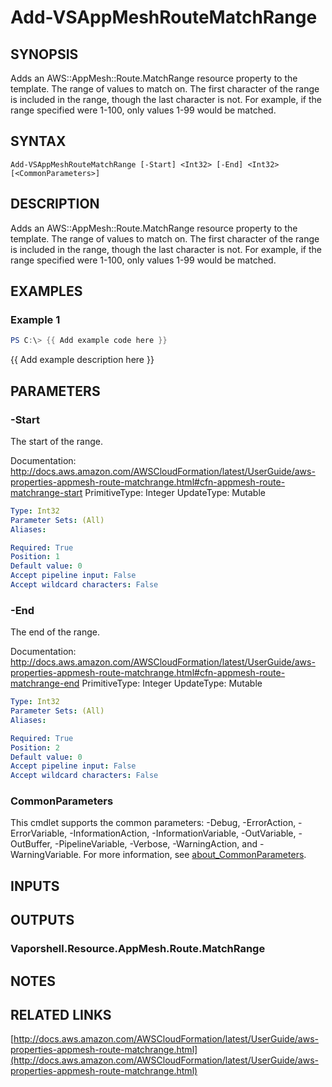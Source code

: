 # Add-VSAppMeshRouteMatchRange

## SYNOPSIS
Adds an AWS::AppMesh::Route.MatchRange resource property to the template.
The range of values to match on.
The first character of the range is included in the range, though the last character is not.
For example, if the range specified were 1-100, only values 1-99 would be matched.

## SYNTAX

```
Add-VSAppMeshRouteMatchRange [-Start] <Int32> [-End] <Int32> [<CommonParameters>]
```

## DESCRIPTION
Adds an AWS::AppMesh::Route.MatchRange resource property to the template.
The range of values to match on.
The first character of the range is included in the range, though the last character is not.
For example, if the range specified were 1-100, only values 1-99 would be matched.

## EXAMPLES

### Example 1
```powershell
PS C:\> {{ Add example code here }}
```

{{ Add example description here }}

## PARAMETERS

### -Start
The start of the range.

Documentation: http://docs.aws.amazon.com/AWSCloudFormation/latest/UserGuide/aws-properties-appmesh-route-matchrange.html#cfn-appmesh-route-matchrange-start
PrimitiveType: Integer
UpdateType: Mutable

```yaml
Type: Int32
Parameter Sets: (All)
Aliases:

Required: True
Position: 1
Default value: 0
Accept pipeline input: False
Accept wildcard characters: False
```

### -End
The end of the range.

Documentation: http://docs.aws.amazon.com/AWSCloudFormation/latest/UserGuide/aws-properties-appmesh-route-matchrange.html#cfn-appmesh-route-matchrange-end
PrimitiveType: Integer
UpdateType: Mutable

```yaml
Type: Int32
Parameter Sets: (All)
Aliases:

Required: True
Position: 2
Default value: 0
Accept pipeline input: False
Accept wildcard characters: False
```

### CommonParameters
This cmdlet supports the common parameters: -Debug, -ErrorAction, -ErrorVariable, -InformationAction, -InformationVariable, -OutVariable, -OutBuffer, -PipelineVariable, -Verbose, -WarningAction, and -WarningVariable. For more information, see [about_CommonParameters](http://go.microsoft.com/fwlink/?LinkID=113216).

## INPUTS

## OUTPUTS

### Vaporshell.Resource.AppMesh.Route.MatchRange
## NOTES

## RELATED LINKS

[http://docs.aws.amazon.com/AWSCloudFormation/latest/UserGuide/aws-properties-appmesh-route-matchrange.html](http://docs.aws.amazon.com/AWSCloudFormation/latest/UserGuide/aws-properties-appmesh-route-matchrange.html)

